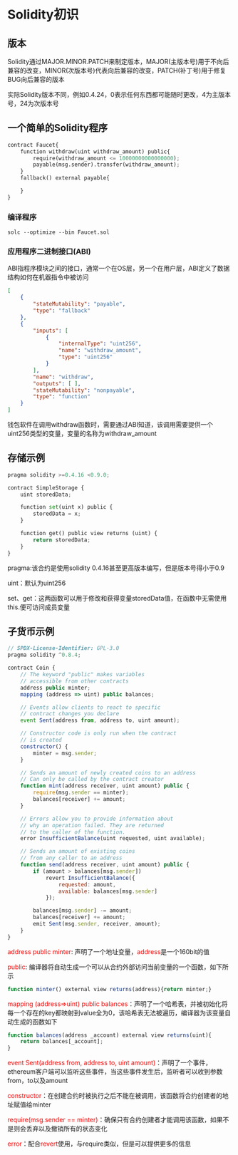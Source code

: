 # Solidity初识

## 版本

Solidity通过MAJOR.MINOR.PATCH来制定版本，MAJOR(主版本号)用于不向后兼容的改变，MINOR(次版本号)代表向后兼容的改变，PATCH(补丁号)用于修复BUG向后兼容的版本

实际Solidity版本不同，例如0.4.24，0表示任何东西都可能随时更改，4为主版本号，24为次版本号

## 一个简单的Solidity程序

```python
contract Faucet{
    function withdraw(uint withdraw_amount) public{
        require(withdraw_amount <= 10000000000000000);
        payable(msg.sender).transfer(withdraw_amount);
    }
	fallback() external payable{

	}
}
```

### 编译程序

```shell
solc --optimize --bin Faucet.sol
```

### 应用程序二进制接口(ABI)

ABI指程序模块之间的接口，通常一个在OS层，另一个在用户层，ABI定义了数据结构如何在机器指令中被访问

```json
[
    {
        "stateMutability": "payable", 
        "type": "fallback"
    }, 
    {
        "inputs": [
            {
                "internalType": "uint256", 
                "name": "withdraw_amount", 
                "type": "uint256"
            }
        ], 
        "name": "withdraw", 
        "outputs": [ ], 
        "stateMutability": "nonpayable", 
        "type": "function"
    }
]
```

钱包软件在调用withdraw函数时，需要通过ABI知道，该调用需要提供一个uint256类型的变量，变量的名称为withdraw_amount

## 存储示例

```python
pragma solidity >=0.4.16 <0.9.0;

contract SimpleStorage {
    uint storedData;

    function set(uint x) public {
        storedData = x;
    }

    function get() public view returns (uint) {
        return storedData;
    }
}
```

pragma:该合约是使用solidity 0.4.16甚至更高版本编写，但是版本号得小于0.9

uint：默认为uint256

set、get：这两函数可以用于修改和获得变量storedData值，在函数中无需使用this.便可访问成员变量

## 子货币示例

```javascript
// SPDX-License-Identifier: GPL-3.0
pragma solidity ^0.8.4;

contract Coin {
    // The keyword "public" makes variables
    // accessible from other contracts
    address public minter;
    mapping (address => uint) public balances;

    // Events allow clients to react to specific
    // contract changes you declare
    event Sent(address from, address to, uint amount);

    // Constructor code is only run when the contract
    // is created
    constructor() {
        minter = msg.sender;
    }

    // Sends an amount of newly created coins to an address
    // Can only be called by the contract creator
    function mint(address receiver, uint amount) public {
        require(msg.sender == minter);
        balances[receiver] += amount;
    }

    // Errors allow you to provide information about
    // why an operation failed. They are returned
    // to the caller of the function.
    error InsufficientBalance(uint requested, uint available);

    // Sends an amount of existing coins
    // from any caller to an address
    function send(address receiver, uint amount) public {
        if (amount > balances[msg.sender])
            revert InsufficientBalance({
                requested: amount,
                available: balances[msg.sender]
            });

        balances[msg.sender] -= amount;
        balances[receiver] += amount;
        emit Sent(msg.sender, receiver, amount);
    }
}
```

<font color='red'>address public minter</font>: 声明了一个地址变量，<font color='red'>address</font>是一个160bit的值

<font color='red'>public</font>: 编译器将自动生成一个可以从合约外部访问当前变量的一个函数，如下所示

```javascript
function minter() external view returns(address){return minter;}
```

<font color='red'>mapping (address=>uint) public balances</font>：声明了一个哈希表，并被初始化将每一个存在的key都映射到value全为0，该哈希表无法被遍历，编译器为该变量自动生成的函数如下

```js
function balances(address _account) external view returns(uint){
    return balances[_account];
}
```

<font color='red'>event Sent(address from, address to, uint amount)</font>：声明了一个事件，ethereum客户端可以监听这些事件，当这些事件发生后，监听者可以收到参数from，to以及amount

<font color='red'>constructor</font>：在创建合约时被执行之后不能在被调用，该函数将合约创建者的地址赋值给minter

<font color='red'>require(msg.sender == minter)</font>：确保只有合约创建者才能调用该函数，如果不是则会丢弃以及撤销所有的状态变化

<font color='red'>error</font>：配合<font color='red'>revert</font>使用，与require类似，但是可以提供更多的信息